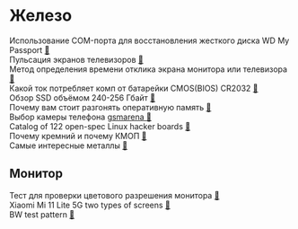 # Железо

Использование COM-порта для восстановления жесткого диска WD My Passport [&#128279;](https://habrahabr.ru/company/hardmaster/blog/251895/)<br>
Пульсация экранов телевизоров [&#128279;](https://habr.com/company/lamptest/blog/415395/)<br>
Метод определения времени отклика экрана монитора или телевизора [&#128279;](https://habr.com/post/225829/)<br>
Какой ток потребляет комп от батарейки CMOS(BIOS) CR2032  [&#128279;](http://www.comp-man.info/2012/01/cmosbios-cr2032.html)<br>
Обзор SSD объёмом 240-256 Гбайт [&#128279;](https://club.dns-shop.ru/review/21051-Sravnitelnyii-obzor-trinadtsati-SSD-nakopitelei-ob-mom-240-256-G/) <br>
Почему вам стоит разгонять оперативную память [&#128279;]( https://habr.com/ru/post/469869/  ) <br>
Выбор камеры телефона [gsmarena &#128279;]( ttps://www.gsmarena.com/piccmp.php3?idType=1&idPhone1=8106&idPhone2=6917&idPhone3=8782  ) <br>
Catalog of 122 open-spec Linux hacker boards [&#128279;]( http://linuxgizmos.com/catalog-of-122-open-spec-linux-hacker-boards/  ) <br>
Почему кремний и почему КМОП [&#128279;]( https://habr.com/ru/post/448320/ ) <br>
Самые интересные металлы [&#128279;]( https://habr.com/ru/post/451280/ ) <br>

## Монитор
Тест для проверки цветового разрешения монитора [&#128279;]( https://habr.com/ru/post/378605/ ) <br>
Xiaomi Mi 11 Lite 5G two types of screens [&#128279;]( https://forum.xda-developers.com/t/be-careful-there-are-two-types-of-screens.4270203/page-22#post-86066591 ) <br>
BW test pattern [&#128279;]( https://ds-blobs-1.cdn.devapps.ru/24430176/bw_pattern.png?s=00382ec33e94969e63c004c800000000d1167d31e9bbe106ad1bb183a98a3870 ) <br>
